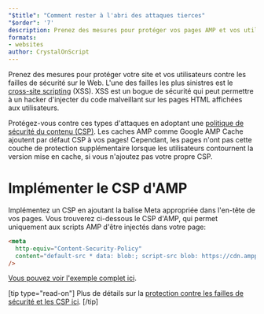 ```yaml
---
"$title": "Comment rester à l'abri des attaques tierces"
"$order": '7'
description: Prenez des mesures pour protéger vos pages AMP et vos utilisateurs contre les failles de sécurité sur le Web
formats:
- websites
author: CrystalOnScript
---
```


Prenez des mesures pour protéger votre site et vos utilisateurs contre les failles de sécurité sur le Web. L'une des failles les plus sinistres est le [cross-site scripting](https://www.google.com/about/appsecurity/learning/xss/) (XSS). XSS est un bogue de sécurité qui peut permettre à un hacker d'injecter du code malveillant sur les pages HTML affichées aux utilisateurs.

Protégez-vous contre ces types d'attaques en adoptant une [politique de sécurité du contenu (CSP)](https://csp.withgoogle.com/docs/index.html). Les caches AMP comme Google AMP Cache ajoutent par défaut CSP à vos pages! Cependant, les pages n'ont pas cette couche de protection supplémentaire lorsque les utilisateurs contournent la version mise en cache, si vous n'ajoutez pas votre propre CSP.

# Implémenter le CSP d'AMP

Implémentez un CSP en ajoutant la balise Meta appropriée dans l'en-tête de vos pages. Vous trouverez ci-dessous le CSP d'AMP, qui permet uniquement aux scripts AMP d'être injectés dans votre page:

```html
<meta
  http-equiv="Content-Security-Policy"
  content="default-src * data: blob:; script-src blob: https://cdn.ampproject.org/v0.js https://cdn.ampproject.org/v0/ https://cdn.ampproject.org/viewer/ https://cdn.ampproject.org/rtv/; object-src 'none'; style-src 'unsafe-inline' https://cdn.ampproject.org/rtv/ https://cdn.materialdesignicons.com https://cloud.typography.com https://fast.fonts.net https://fonts.googleapis.com https://maxcdn.bootstrapcdn.com https://p.typekit.net https://use.fontawesome.com https://use.typekit.net; report-uri https://csp-collector.appspot.com/csp/amp"
/>
```

[Vous pouvez voir l'exemple complet ici](https://github.com/ampproject/amphtml/blob/master/examples/csp.amp.html).

[tip type="read-on"] Plus de détails sur la [protection contre les failles de sécurité et les CSP ici](https://developer.mozilla.org/en-US/docs/Web/HTTP/CSP). [/tip]
